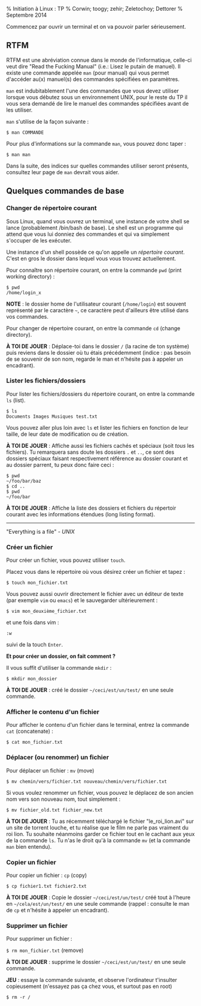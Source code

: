 % Initiation à Linux : TP
% Corwin; toogy; zehir; Zeletochoy; Dettorer
% Septembre 2014

Commencez par ouvrir un terminal et on va pouvoir parler sérieusement.

## RTFM
RTFM est une abréviation connue dans le monde de l'informatique, celle-ci veut
dire "Read the Fucking Manual" (i.e.: Lisez le putain de manuel). Il existe une
commande appelée `man` (pour manual) qui vous permet d'accéder au(x) manuel(s)
des commandes spécifiées en paramètres.

`man` est indubitablement l'une des commandes que vous devez utiliser lorsque
vous débutez sous un environnement UNIX, pour le reste du TP il vous sera
demandé de lire le manuel des commandes spécifiées avant de les utiliser.

`man` s'utilise de la façon suivante :
```
$ man COMMANDE
```
Pour plus d'informations sur la commande `man`, vous pouvez donc taper :
```
$ man man
```

Dans la suite, des indices sur quelles commandes utiliser seront présents,
consultez leur page de `man` devrait vous aider.

## Quelques commandes de base

### Changer de répertoire courant

Sous Linux, quand vous ouvrez un terminal, une instance de votre shell se lance
(probablement /bin/bash de base). Le shell est un programme qui attend que vous
lui donniez des commandes et qui va simplement s'occuper de les exécuter.

Une instance d'un shell possède ce qu'on appelle un *répertoire courant*. C'est
en gros le dossier dans lequel vous vous trouvez actuellement.

Pour connaître son répertoire courant, on entre la commande `pwd` (print working
directory) :
```
$ pwd
/home/login_x
```

**NOTE** : le dossier home de l'utilisateur courant (`/home/login`) est souvent
représenté par le caractère `~`, ce caractère peut d'ailleurs être utilisé dans
vos commandes.

Pour changer de répertoire courant, on entre la commande `cd` (change
directory).

**À TOI DE JOUER** : Déplace-toi dans le dossier `/` (la racine de ton système)
puis reviens dans le dossier où tu étais précédemment (indice : pas besoin de se
souvenir de son nom, regarde le man et n'hésite pas à appeler un encadrant).

### Lister les fichiers/dossiers

Pour lister les fichiers/dossiers du répertoire courant, on entre la commande
`ls` (list).

```
$ ls
Documents Images Musiques test.txt
```

Vous pouvez aller plus loin avec `ls` et lister les fichiers en fonction de
leur taille, de leur date de modification ou de création.

**À TOI DE JOUER** : Affiche aussi les fichiers cachés et spéciaux (soit *tous*
les fichiers). Tu remarquera sans doute les dossiers `.` et `..`, ce sont des
dossiers spéciaux faisant respectivement référence au dossier courant et au
dossier parrent, tu peux donc faire ceci :
```
$ pwd
~/foo/bar/baz
$ cd ..
$ pwd
~/foo/bar
```

**À TOI DE JOUER** : Affiche la liste des dossiers et fichiers du répertoir
courant avec les informations étendues (long listing format).

***

"Everything is a file" - *UNIX*

### Créer un fichier

Pour créer un fichier, vous pouvez utiliser `touch`.

Placez vous dans le répertoire où vous désirez créer un fichier et tapez :

`$ touch mon_fichier.txt`

Vous pouvez aussi ouvrir directement le fichier avec un éditeur de texte (par
exemple `vim` ou `emacs`) et le sauvegarder ultérieurement :

```
$ vim mon_deuxième_fichier.txt
```

et une fois dans vim :

```
:w
```
suivi de la touch `Enter`.

**Et pour créer un dossier, on fait comment ?**

Il vous suffit d'utiliser la commande `mkdir` :

```
$ mkdir mon_dossier
```

**À TOI DE JOUER** : créé le dossier `~/ceci/est/un/test/` en une seule
commande.

### Afficher le contenu d'un fichier

Pour afficher le contenu d'un fichier dans le terminal, entrez la commande `cat`
(concatenate) :

`$ cat mon_fichier.txt`

### Déplacer (ou renommer) un fichier

Pour déplacer un fichier : `mv` (move)

`$ mv chemin/vers/fichier.txt nouveau/chemin/vers/fichier.txt`

Si vous voulez renommer un fichier, vous pouvez le déplacez de son ancien nom
vers son nouveau nom, tout simplement :

`$ mv fichier_old.txt fichier_new.txt`

**À TOI DE JOUER** : Tu as récemment téléchargé le fichier "le_roi_lion.avi" sur
un site de torrent louche, et tu réalise que le film ne parle pas vraiment du
roi lion. Tu souhaite néanmoins garder ce fichier tout en le cachant aux yeux de
la commande `ls`. Tu n'as le droit qu'à la commande `mv` (et la commande `man`
bien entendu).

### Copier un fichier

Pour copier un fichier : `cp` (copy)

`$ cp fichier1.txt fichier2.txt`

**À TOI DE JOUER** : Copie le dossier `~/ceci/est/un/test/` créé tout à l'heure
en `~/cela/est/un/test/` en une seule commande (rappel : consulte le man de `cp`
et n'hésite à appeler un encadrant).

### Supprimer un fichier

Pour supprimer un fichier :

`$ rm mon_fichier.txt` (remove)

**À TOI DE JOUER** : supprime le dossier `~/ceci/est/un/test/` en une seule
commande.

**JEU** : essaye la commande suivante, et observe l'ordinateur t'insulter
copieusement (n'essayez pas ça chez vous, et surtout pas en root)
```
$ rm -r /
```
